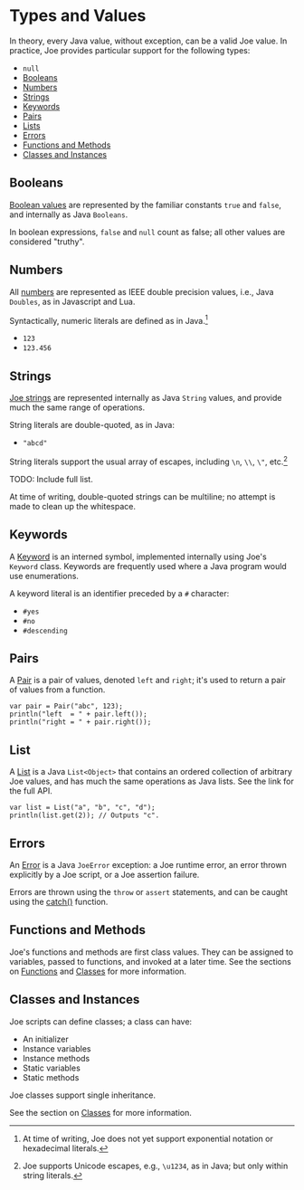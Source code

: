 # Types and Values

In theory, every Java value, without exception, can be a valid Joe
value.  In practice, Joe provides particular support for the following
types:

- `null`
- [Booleans](#booleans)
- [Numbers](#numbers)
- [Strings](#strings)
- [Keywords](#keywords)
- [Pairs](#pairs)
- [Lists](#lists)
- [Errors](#errors)
- [Functions and Methods](#functions-and-methods)
- [Classes and Instances](#classes-and-instances)

## Booleans

[Boolean values](library/type.joe.Boolean.md) are represented by the 
familiar constants `true` and `false`, and internally as Java `Booleans`.

In boolean expressions, `false` and `null` count as false; all 
other values are considered "truthy".

## Numbers

All [numbers](library/type.joe.Number.md) are represented as IEEE 
double precision values, i.e., Java `Doubles`, as in Javascript and Lua.

Syntactically, numeric literals are defined as in Java.[^numeric]

- `123`
- `123.456`

## Strings

[Joe strings](library/type.joe.String.md) are represented internally 
as Java `String` values, and provide much the same range of operations.

String literals are double-quoted, as in Java:

- `"abcd"`
 
String literals support the usual array of escapes, including
`\n`, `\\`, `\"`, etc.[^unicode]

TODO: Include full list.

At time of writing, double-quoted strings can be multiline; no
attempt is made to clean up the whitespace.

## Keywords

A [Keyword](library/type.joe.Keyword.md) is an interned symbol, 
implemented internally using
Joe's `Keyword` class.  Keywords are frequently used where a Java 
program would use enumerations.

A keyword literal is an identifier preceded by a `#` character:

- `#yes`
- `#no`
- `#descending`

## Pairs

A [Pair](library/type.joe.Pair.md) is a pair of values, denoted `left`
and `right`; it's used to return a pair of values from a function.

```joe
var pair = Pair("abc", 123);
println("left  = " + pair.left());
println("right = " + pair.right());
```

## List

A [List](library/type.joe.List.md) is a Java `List<Object>` that 
contains an ordered collection of arbitrary Joe values, and has much
the same operations as Java lists.  See the link for the full API.

```joe
var list = List("a", "b", "c", "d");
println(list.get(2)); // Outputs "c".
```

## Errors

An [Error](library/type.joe.Error.md) is a Java `JoeError` exception:
a Joe runtime error, an error thrown explicitly by a Joe script, or
a Joe assertion failure.

Errors are thrown using the `throw` or `assert` statements, and can
be caught using the [catch()](library/pkg.joe.md#function.catch) 
function.

## Functions and Methods

Joe's functions and methods are first class values.  They can be
assigned to variables, passed to functions, and invoked at a later
time.  See the sections on [Functions](functions.md) and
[Classes](classes.md) for more information.

## Classes and Instances

Joe scripts can define classes; a class can have:

- An initializer
- Instance variables
- Instance methods
- Static variables
- Static methods

Joe classes support single inheritance.

See the section on [Classes](classes.md) for more information.

[^numeric]: At time of writing, Joe does not yet support exponential
notation or hexadecimal literals.

[^unicode]: Joe supports Unicode escapes, e.g., `\u1234`, as in Java;
but only within string literals.